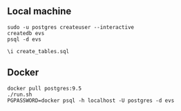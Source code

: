 ## Local machine
```
sudo -u postgres createuser --interactive
createdb evs
psql -d evs

\i create_tables.sql
```

## Docker
```
docker pull postgres:9.5
./run.sh
PGPASSWORD=docker psql -h localhost -U postgres -d evs
```

